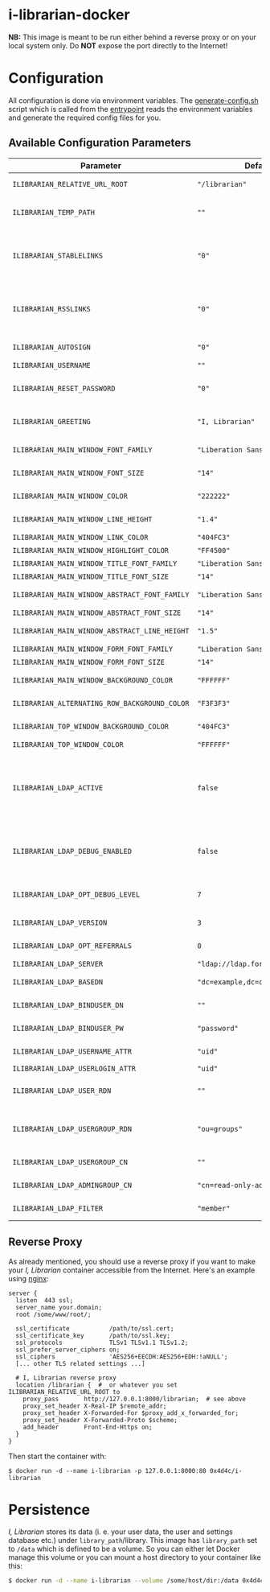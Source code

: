 # i-librarian-docker

**NB:** This image is meant to be run either behind a reverse proxy or on your local system only. Do **NOT** expose the port directly to the Internet!

# Configuration
All configuration is done via environment variables. The [generate-config.sh](scripts/generate-config.sh) script which is called from the [entrypoint](scripts/entrypoint.sh) reads the environment variables and generate the required config files for you.


## Available Configuration Parameters

| Parameter | Default | Description |
| --------- | ------- | ----------- |
| `ILIBRARIAN_RELATIVE_URL_ROOT` | `"/librarian"` | Relative URL of I, Librarian service. |
| `ILIBRARIAN_TEMP_PATH` | `""` | Custom temporary storage folder path. |
| `ILIBRARIAN_STABLELINKS` | `"0"` | Enable (1) or disable (0) unrestricted access to stable item links. |
| `ILIBRARIAN_RSSLINKS` | `"0"` | Enable (1) or disable (0) unrestricted access to RSS links. |
| `ILIBRARIAN_AUTOSIGN` | `"0"` | Enable automatic sign in. |
| `ILIBRARIAN_USERNAME` | `""` | Auto sign in user. |
| `ILIBRARIAN_RESET_PASSWORD` | `"0"` | Enable (1) or disable (0) password reset. |
| `ILIBRARIAN_GREETING` | `"I, Librarian"` | Custom greeting on the sign in page. |
| `ILIBRARIAN_MAIN_WINDOW_FONT_FAMILY` | `"Liberation Sans"` | Main window font family. |
| `ILIBRARIAN_MAIN_WINDOW_FONT_SIZE` | `"14"` | Main window font size. |
| `ILIBRARIAN_MAIN_WINDOW_COLOR` | `"222222"` | Main window color. |
| `ILIBRARIAN_MAIN_WINDOW_LINE_HEIGHT` | `"1.4"` | Main window line height. |
| `ILIBRARIAN_MAIN_WINDOW_LINK_COLOR` | `"404FC3"` | Color of links. |
| `ILIBRARIAN_MAIN_WINDOW_HIGHLIGHT_COLOR` | `"FF4500"` | Color of highlights. |
| `ILIBRARIAN_MAIN_WINDOW_TITLE_FONT_FAMILY` | `"Liberation Sans"` | Title font family. |
| `ILIBRARIAN_MAIN_WINDOW_TITLE_FONT_SIZE` | `"14"` | Title font size. |
| `ILIBRARIAN_MAIN_WINDOW_ABSTRACT_FONT_FAMILY` | `"Liberation Sans"` | Abstract font family. |
| `ILIBRARIAN_MAIN_WINDOW_ABSTRACT_FONT_SIZE` | `"14"` | Abstract font size. |
| `ILIBRARIAN_MAIN_WINDOW_ABSTRACT_LINE_HEIGHT` | `"1.5"` | Abstract line height. |
| `ILIBRARIAN_MAIN_WINDOW_FORM_FONT_FAMILY` | `"Liberation Sans"` | Form font family. |
| `ILIBRARIAN_MAIN_WINDOW_FORM_FONT_SIZE` | `"14"` | Form font size. |
| `ILIBRARIAN_MAIN_WINDOW_BACKGROUND_COLOR` | `"FFFFFF"` | Main window background color. |
| `ILIBRARIAN_ALTERNATING_ROW_BACKGROUND_COLOR` | `"F3F3F3"` | Alternating row background color. |
| `ILIBRARIAN_TOP_WINDOW_BACKGROUND_COLOR` | `"404FC3"` | Top window background color. |
| `ILIBRARIAN_TOP_WINDOW_COLOR` | `"FFFFFF"` | Top window color. |
| `ILIBRARIAN_LDAP_ACTIVE` | `false` | Activate/deactivate login via LDAP. Activating LDAP disables local login and you have to enable the LDAP module in `php.ini`. |
| `ILIBRARIAN_LDAP_DEBUG_ENABLED` | `false` | Enable/disable LDAP debug information for LDAP authentication. |
| `ILIBRARIAN_LDAP_OPT_DEBUG_LEVEL` | `7` | Debug log level for LDAP authentication. |
| `ILIBRARIAN_LDAP_VERSION` | `3` | LDAP protocol version. |
| `ILIBRARIAN_LDAP_OPT_REFERRALS` | `0` | Enable/disable REFERRALS. |
| `ILIBRARIAN_LDAP_SERVER` | `"ldap://ldap.forumsys.com:389"` | LDAP server URL. |
| `ILIBRARIAN_LDAP_BASEDN` | `"dc=example,dc=com"` | Base distinguished name (DN). |
| `ILIBRARIAN_LDAP_BINDUSER_DN` | `""` | Fully qualified DN of the bind user. |
| `ILIBRARIAN_LDAP_BINDUSER_PW` | `"password"` | Password of the bind user. |
| `ILIBRARIAN_LDAP_USERNAME_ATTR` | `"uid"` | Attribute to use for username lookups. |
| `ILIBRARIAN_LDAP_USERLOGIN_ATTR` | `"uid"` |  |
| `ILIBRARIAN_LDAP_USER_RDN` | `""` | User relative search base (without base DN). |
| `ILIBRARIAN_LDAP_USERGROUP_RDN` | `"ou=groups"` | Group relative search base (without base DN) - could be emtpy. |
| `ILIBRARIAN_LDAP_USERGROUP_CN` | `""` | User group common name. |
| `ILIBRARIAN_LDAP_ADMINGROUP_CN` | `"cn=read-only-admin"` | Admin group common name. |
| `ILIBRARIAN_LDAP_FILTER` | `"member"` | Authorization filter prefix. |

## Reverse Proxy
As already mentioned, you should use a reverse proxy if you want to make your *I, Librarian* container accessible from the Internet. Here's an example using [nginx](https://nginx.org/):

```
server {
  listen  443 ssl;
  server_name your.domain;
  root /some/www/root/;
  
  ssl_certificate           /path/to/ssl.cert;
  ssl_certificate_key       /path/to/ssl.key;
  ssl_protocols             TLSv1 TLSv1.1 TLSv1.2;
  ssl_prefer_server_ciphers on;
  ssl_ciphers               'AES256+EECDH:AES256+EDH:!aNULL';
  [... other TLS related settings ...]

  # I, Librarian reverse proxy
  location /librarian {  #  or whatever you set ILIBRARIAN_RELATIVE_URL_ROOT to
    proxy_pass       http://127.0.0.1:8000/librarian;  # see above
    proxy_set_header X-Real-IP $remote_addr;
    proxy_set_header X-Forwarded-For $proxy_add_x_forwarded_for;
    proxy_set_header X-Forwarded-Proto $scheme;
    add_header       Front-End-Https on;
  }
}
```
Then start the container with:
```
$ docker run -d --name i-librarian -p 127.0.0.1:8000:80 0x4d4c/i-librarian
```

# Persistence
*I, Librarian* stores its data (i. e. your user data, the user and settings database etc.) under `library_path`/library. This image has `library_path` set to `/data` which is defined to be a volume. So you can either let Docker manage this volume or you can mount a host directory to your container like this:
```bash
$ docker run -d --name i-librarian --volume /some/host/dir:/data 0x4d4c/i-librarian
```

